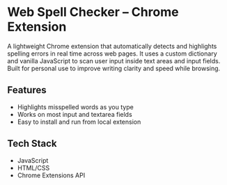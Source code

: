 # Web Spell Checker – Chrome Extension

A lightweight Chrome extension that automatically detects and highlights spelling errors in real time across web pages. It uses a custom dictionary and vanilla JavaScript to scan user input inside text areas and input fields. Built for personal use to improve writing clarity and speed while browsing.

## Features
- Highlights misspelled words as you type
- Works on most input and textarea fields
- Easy to install and run from local extension

## Tech Stack
- JavaScript
- HTML/CSS
- Chrome Extensions API
